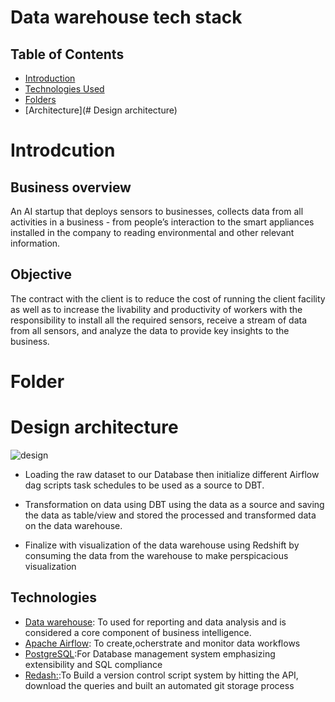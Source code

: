 # Data warehouse tech stack

## Table of Contents
  - [Introduction](#Introduction)
  - [Technologies Used](#Technologies)
  - [Folders](#Folders)
  - [Architecture](# Design architecture)
# Introdcution 

## Business  overview
An AI startup that deploys sensors to businesses, collects data from all activities in a business - from people’s interaction to the smart appliances installed in the company to reading environmental and other relevant information.
## Objective  
 The contract with the client is to reduce the cost of running the client facility as well as to increase the livability and productivity of workers with the responsibility to install all the required sensors, receive a stream of data from all sensors, and analyze the data to provide key insights to the business.
 
 # Folder 


# Design architecture
![design](https://user-images.githubusercontent.com/47286297/134458760-f7ebd17e-8c1f-4cb5-b815-9acee4997e37.png)

- Loading the raw dataset to our Database then initialize different Airflow dag scripts task schedules to be used as a source to DBT.

- Transformation on data using DBT using the data as a source and saving the data as table/view and stored the processed and transformed data on the data warehouse. 
- Finalize with visualization of the data warehouse using Redshift by consuming the data from the warehouse to make perspicacious visualization

## Technologies
-   [Data warehouse](https://g.co/kgs/UCz1nE): To  used for reporting and data analysis and is considered a core component of business intelligence. 
  -   [Apache Airflow](https://airflow.apache.org/docs/apache-airflow/stable/installation.html): To create,ocherstrate and monitor data workflows 
  - [PostgreSQL](https://g.co/kgs/mvNNFY):For Database management system emphasizing extensibility and SQL compliance
  - [Redash:](https://redash.io/):To Build a version control script system by hitting the API, download the queries and built an automated git storage process 
 
